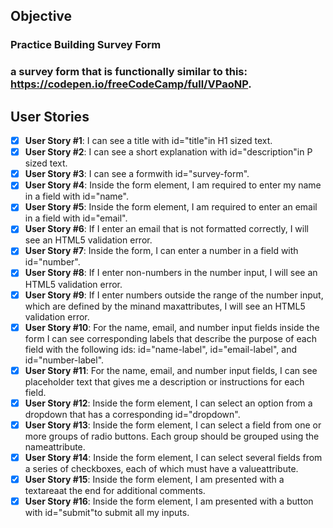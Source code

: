 ## Objective
### Practice Building Survey Form

### a survey form that is functionally similar to this: https://codepen.io/freeCodeCamp/full/VPaoNP.

## User Stories
- [x] **User Story #1**: I can see a title with id="title"in H1 sized text.
- [x] **User Story #2**: I can see a short explanation with id="description"in P sized text.
- [x] **User Story #3**: I can see a formwith id="survey-form".
- [x] **User Story #4**: Inside the form element, I am required to enter my name in a field with id="name".
- [x] **User Story #5**: Inside the form element, I am required to enter an email in a field with id="email".
- [x] **User Story #6**: If I enter an email that is not formatted correctly, I will see an HTML5 validation error.
- [x] **User Story #7**: Inside the form, I can enter a number in a field with id="number".
- [x] **User Story #8**: If I enter non-numbers in the number input, I will see an HTML5 validation error.
- [x] **User Story #9**: If I enter numbers outside the range of the number input, which are defined by the minand maxattributes, I will see an HTML5 validation error.
- [x] **User Story #10**: For the name, email, and number input fields inside the form I can see corresponding labels that describe the purpose of each field with the following ids: id="name-label", id="email-label", and id="number-label".
- [x] **User Story #11**: For the name, email, and number input fields, I can see placeholder text that gives me a description or instructions for each field.
- [x] **User Story #12**: Inside the form element, I can select an option from a dropdown that has a corresponding id="dropdown".
- [x] **User Story #13**: Inside the form element, I can select a field from one or more groups of radio buttons. Each group should be grouped using the nameattribute.
- [x] **User Story #14**: Inside the form element, I can select several fields from a series of checkboxes, each of which must have a valueattribute.
- [x] **User Story #15**: Inside the form element, I am presented with a textareaat the end for additional comments.
- [x] **User Story #16**: Inside the form element, I am presented with a button with id="submit"to submit all my inputs.
